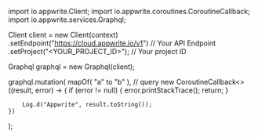 import io.appwrite.Client;
import io.appwrite.coroutines.CoroutineCallback;
import io.appwrite.services.Graphql;

Client client = new Client(context)
    .setEndpoint("https://cloud.appwrite.io/v1") // Your API Endpoint
    .setProject("&lt;YOUR_PROJECT_ID&gt;"); // Your project ID

Graphql graphql = new Graphql(client);

graphql.mutation(
    mapOf( "a" to "b" ), // query 
    new CoroutineCallback<>((result, error) -> {
        if (error != null) {
            error.printStackTrace();
            return;
        }

        Log.d("Appwrite", result.toString());
    })
);

